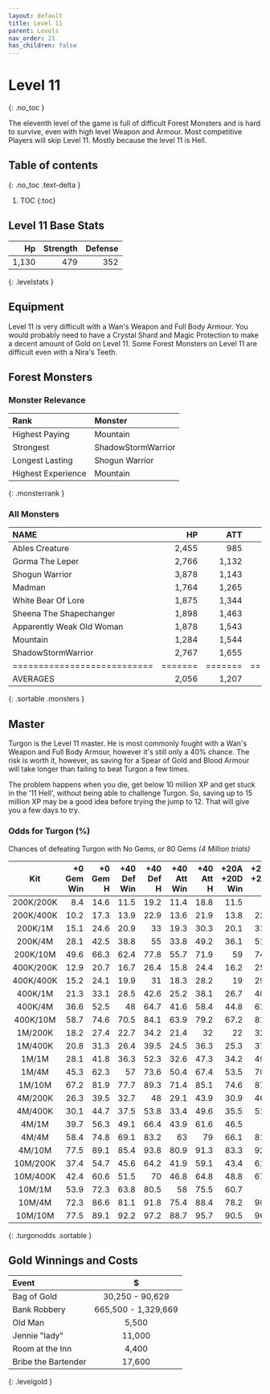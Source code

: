 ```yaml
---
layout: default
title: Level 11
parent: Levels
nav_order: 21
has_children: false
---
```

# Level 11
{: .no_toc }

The eleventh level of the game is full of difficult Forest Monsters and is hard to survive, even with high level Weapon and Armour. Most competitive Players will skip Level 11. Mostly because the level 11 is Hell.

## Table of contents
{: .no_toc .text-delta }

1. TOC
{:toc}

## Level 11 Base Stats

|    Hp | Strength | Defense |
|------:|---------:|--------:|
| 1,130 |      479 |     352 |
{: .levelstats }
  
## Equipment

Level 11 is very difficult with a Wan's Weapon and Full Body Armour. You would probably need to have a Crystal Shard and Magic Protection to make a decent amount of Gold on Level 11. Some Forest Monsters on Level 11 are difficult even with a Nira's Teeth.

## Forest Monsters

### Monster Relevance

| Rank               | Monster            |
|:-------------------|:-------------------|
| Highest Paying     | Mountain           |
| Strongest          | ShadowStormWarrior |
| Longest Lasting    | Shogun Warrior     |
| Highest Experience | Mountain           |
{: .monsterrank }
  
### All Monsters

| NAME                      |    HP |   ATT |     XP |    GOLD | RARE | WEAPON             | 
|:--------------------------|------:|------:|-------:|--------:|:-----|:-------------------|
| Ables Creature            | 2,455 |   985 | 28,222 | 176,775 | No   | Bear Hug           | 
| Gorma The Leper           | 2,766 | 1,132 | 26,333 | 168,774 | No   | Contagious Disease | 
| Shogun Warrior            | 3,878 | 1,143 | 26,555 | 165,433 | No   | Japenese Nortaki   | 
| Madman                    | 1,764 | 1,265 | 25,665 | 149,564 | No   | Chant Of Insanity  | 
| White Bear Of Lore        | 1,875 | 1,344 | 16,775 |  65,544 | No   | Snow Of Death      | 
| Sheena The Shapechanger   | 1,898 | 1,463 | 26,655 | 165,755 | No   | Deadly Illusions   | 
| Apparently Weak Old Woman | 1,878 | 1,543 | 37,762 | 173,522 | Yes  | \*GODS HAMMER\*    | 
| Mountain                  | 1,284 | 1,544 | 38,774 | 186,454 | No   | Landslide          | 
| ShadowStormWarrior        | 2,767 | 1,655 | 26,181 | 162,445 | No   | Mystical Storm     | 
|===========================|=======|=======|========|=========|======|====================|
| AVERAGES                  | 2,056 | 1,207 | 25,292 | 141,427 |      |                    | 
{: .sortable .monsters }
  
## Master

Turgon is the Level 11 master. He is most commonly fought with a Wan's Weapon and Full Body Armour, however it's still only a 40% chance. The risk is worth it, however, as saving for a Spear of Gold and Blood Armour will take longer than failing to beat Turgon a few times.  
  
The problem happens when you die, get below 10 million XP and get stuck in the '11 Hell', without being able to challenge Turgon. So, saving up to 15 million XP may be a good idea before trying the jump to 12. That will give you a few days to try.

### Odds for Turgon (%)

Chances of defeating Turgon with No Gems, or 80 Gems *(4 Million trials)*



| Kit       | +0 Gem<br>Win | +0 Gem<br>H | +40 Def<br>Win | +40 Def<br>H | +40 Att<br>Win | +40 Att<br>H | +20A +20D<br>Win | +20A +20D<br>H | 
|:---------:|--------------:|------------:|---------------:|-------------:|---------------:|-------------:|-----------------:|---------------:|
| 200K/200K |           8.4 |        14.6 |           11.5 |         19.2 |           11.4 |         18.8 |             11.5 |             19 | 
| 200K/400K |          10.2 |        17.3 |           13.9 |         22.9 |           13.6 |         21.9 |             13.8 |           22.4 | 
| 200K/1M   |          15.1 |        24.6 |           20.9 |           33 |           19.3 |         30.3 |             20.1 |           31.5 | 
| 200K/4M   |          28.1 |        42.5 |           38.8 |           55 |           33.8 |         49.2 |             36.1 |           51.9 | 
| 200K/10M  |          49.6 |        66.3 |           62.4 |         77.8 |           55.7 |         71.9 |               59 |           74.9 | 
| 400K/200K |          12.9 |        20.7 |           16.7 |         26.4 |           15.8 |         24.4 |             16.2 |           25.4 | 
| 400K/400K |          15.2 |        24.1 |           19.9 |           31 |           18.3 |         28.2 |               19 |           29.6 | 
| 400K/1M   |          21.3 |        33.1 |           28.5 |         42.6 |           25.2 |         38.1 |             26.7 |           40.3 | 
| 400K/4M   |          36.6 |        52.5 |             48 |         64.7 |           41.6 |         58.4 |             44.8 |           61.5 | 
| 400K/10M  |          58.7 |        74.6 |           70.5 |         84.1 |           63.9 |         79.2 |             67.2 |           81.8 | 
| 1M/200K   |          18.2 |        27.4 |           22.7 |         34.2 |           21.4 |           32 |               22 |           32.9 | 
| 1M/400K   |          20.8 |        31.3 |           26.4 |         39.5 |           24.5 |         36.3 |             25.3 |           37.7 | 
| 1M/1M     |          28.1 |        41.8 |           36.3 |         52.3 |           32.6 |         47.3 |             34.2 |           49.6 | 
| 1M/4M     |          45.3 |        62.3 |             57 |         73.6 |           50.4 |         67.4 |             53.5 |           70.4 | 
| 1M/10M    |          67.2 |        81.9 |           77.7 |         89.3 |           71.4 |         85.1 |             74.6 |           87.3 | 
| 4M/200K   |          26.3 |        39.5 |           32.7 |           48 |           29.1 |         43.9 |             30.9 |           46.1 | 
| 4M/400K   |          30.1 |        44.7 |           37.5 |         53.8 |           33.4 |         49.6 |             35.5 |           51.8 | 
| 4M/1M     |          39.7 |        56.3 |           49.1 |         66.4 |           43.9 |         61.6 |             46.5 |             64 | 
| 4M/4M     |          58.4 |        74.8 |           69.1 |         83.2 |             63 |           79 |             66.1 |           81.2 | 
| 4M/10M    |          77.5 |        89.1 |           85.4 |         93.8 |           80.9 |         91.3 |             83.3 |           92.6 | 
| 10M/200K  |          37.4 |        54.7 |           45.6 |         64.2 |           41.9 |         59.1 |             43.4 |           61.4 | 
| 10M/400K  |          42.4 |        60.6 |           51.5 |           70 |           46.8 |         64.8 |             48.8 |           67.2 | 
| 10M/1M    |          53.9 |        72.3 |           63.8 |         80.5 |             58 |         75.5 |             60.7 |             78 | 
| 10M/4M    |          72.3 |        86.6 |           81.1 |         91.8 |           75.4 |         88.4 |             78.2 |           90.2 | 
| 10M/10M   |          77.5 |        89.1 |           92.2 |         97.2 |           88.7 |         95.7 |             90.5 |           96.5 | 
{: .turgonodds .sortable }
  
## Gold Winnings and Costs

| Event               | $                   |
|:--------------------|:-------------------:|
| Bag of Gold         | 30,250 - 90,629     |
| Bank Robbery        | 665,500 - 1,329,669 |
| Old Man             | 5,500               |
| Jennie "lady"       | 11,000              |
| Room at the Inn     | 4,400               |
| Bribe the Bartender | 17,600              |
{: .levelgold }
  

